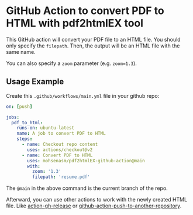# GitHub Action to convert PDF to HTML with pdf2htmlEX tool

This GitHub action will convert your PDF file to an HTML file.
You should only specify the `filepath`. Then, the output will be an HTML file with the same name.

You can also specify a `zoom` parameter (e.g. `zoom=1.3`).

## Usage Example

Create this `.github/workflows/main.yml` file in your github repo:

```yml
on: [push]

jobs:
  pdf_to_html:
    runs-on: ubuntu-latest
    name: A job to convert PDF to HTML
    steps:
      - name: Checkout repo content
        uses: actions/checkout@v2
      - name: Convert PDF to HTML
        uses: mohsenasm/pdf2htmlEX-github-action@main
        with:
          zoom: '1.3'
          filepath: 'resume.pdf'
```

The `@main` in the above command is the current branch of the repo.

Afterward, you can use other actions to work with the newly created HTML file. Like [action-gh-release](https://github.com/softprops/action-gh-release) or [github-action-push-to-another-repository](https://github.com/cpina/github-action-push-to-another-repository).
